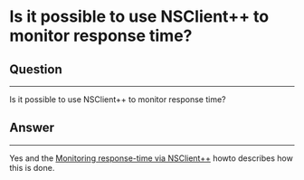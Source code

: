 # Is it possible to use NSClient++ to monitor response time?

## Question

* * * * *

Is it possible to use NSClient++ to monitor response time?

## Answer

* * * * *

Yes and the [Monitoring response-time via NSClient++](https://kb.op5.com/pages/viewpage.action?pageId=688695) howto describes how this is done.
